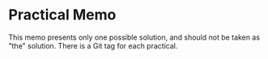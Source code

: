 # Practical Memo

This memo presents only one possible solution, and should not be taken as "the"
solution.  There is a Git tag for each practical.

